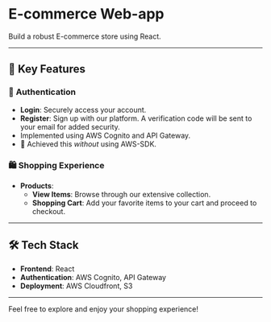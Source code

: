 # E-commerce Web-app

Build a robust E-commerce store using React.

---

## 🌟 **Key Features**

### 🔐 **Authentication**
- **Login**: Securely access your account.
- **Register**: Sign up with our platform. A verification code will be sent to your email for added security.
- Implemented using AWS Cognito and API Gateway.
- 🎯 Achieved this *without* using AWS-SDK.

### 🛍️ **Shopping Experience**
- **Products**: 
  - **View Items**: Browse through our extensive collection.
  - **Shopping Cart**: Add your favorite items to your cart and proceed to checkout.

---

## 🛠️ **Tech Stack**

- **Frontend**: React
- **Authentication**: AWS Cognito, API Gateway
- **Deployment**: AWS Cloudfront, S3

---

Feel free to explore and enjoy your shopping experience!
